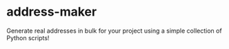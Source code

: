# address-maker
Generate real addresses in bulk for your project using a simple collection of Python scripts!
